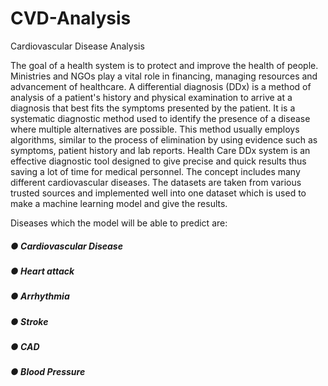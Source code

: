 # CVD-Analysis
Cardiovascular Disease Analysis

The goal of a health system is to protect and improve the health of people. Ministries and NGOs play a vital
role in financing, managing resources and advancement of healthcare.
A differential diagnosis (DDx) is a method of analysis of a patient's history and physical examination to
arrive at a diagnosis that best fits the symptoms presented by the patient.
It is a systematic diagnostic method used to identify the presence of a disease where multiple alternatives
are possible. This method usually employs algorithms, similar to the process of elimination by using
evidence such as symptoms, patient history and lab reports.
Health Care DDx system is an effective diagnostic tool designed to give precise and quick results thus
saving a lot of time for medical personnel. The concept includes many different cardiovascular diseases.
The datasets are taken from various trusted sources and implemented well into one dataset which is used to
make a machine learning model and give the results.

Diseases which the model will be able to predict are:

##### ● Cardiovascular Disease
##### ● Heart attack
##### ● Arrhythmia
##### ● Stroke
##### ● CAD
##### ● Blood Pressure
